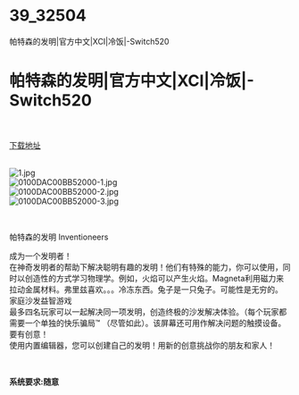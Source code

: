# 39_32504
帕特森的发明|官方中文|XCI|冷饭|-Switch520
# 帕特森的发明|官方中文|XCI|冷饭|-Switch520
 <br/></br>
[下载地址](https://www.switch520.cc/article/32504 "下载地址")
<br/></br>

<p><img title="1.jpg" src="https://www.switch520.cc/muke_img/2022_06_07_22f14229157f8.jpg" alt="1.jpg"><br>
<img title="0100DAC00BB52000-1.jpg" src="https://www.switch520.cc/muke_img/2022_06_07_4733d23f121e4.jpg" alt="0100DAC00BB52000-1.jpg"><br>
<img title="0100DAC00BB52000-2.jpg" src="https://www.switch520.cc/muke_img/2022_06_07_d222c761fc3f4.jpg" alt="0100DAC00BB52000-2.jpg"><br>
<img title="0100DAC00BB52000-3.jpg" src="https://www.switch520.cc/muke_img/2022_06_07_1b531f7529a3a.jpg" alt="0100DAC00BB52000-3.jpg"></p>
<p>&nbsp;</p>
<p>帕特森的发明 Inventioneers</p>
<p>成为一个发明者！<br>
在神奇发明者的帮助下解决聪明有趣的发明！他们有特殊的能力，你可以使用，同时以创造性的方式学习物理学。例如，火焰可以产生火焰。Magneta利用磁力来拉动金属材料。弗里兹喜欢。。。冷冻东西。兔子是一只兔子。可能性是无穷的。<br>
家庭沙发益智游戏<br>
最多四名玩家可以一起解决同一项发明，创造终极的沙发解决体验。（每个玩家都需要一个单独的快乐骗局™ （尽管如此）。该屏幕还可用作解决问题的触摸设备。<br>
要有创意！<br>
使用内置编辑器，您可以创建自己的发明！用新的创意挑战你的朋友和家人！</p>
<p>&nbsp;</p>
<p><strong>系统要求:随意</strong></p>



